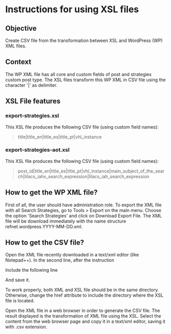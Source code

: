 # Instructions for using XSL files

## Objective
Create CSV file from the transformation between XSL and WordPress (WP) XML files.

## Context
The WP XML file has all core and custom fields of post and strategies custom post type.
The XSL files transform this WP XML in CSV file using the character '|' as delimiter.

## XSL File features
### export-strategies.xsl
This XSL file produces the following CSV file (using custom field names):

> title|title_en|title_es|title_pt|vhl_instance

### export-strategies-aot.xsl
This XSL file produces the following CSV file (using custom field names):

> post_id|title_en|title_es|title_pt|vhl_instance|main_subject_of_the_search|lilacs_iahx_search_expression|lilacs_iah_search_expression

## How to get the WP XML file?
First of all, the user should have administration role.
To export the XML file with all Search Strategies, go to Tools > Export on the main menu. Choose the option 'Search Strategies' and click on Download Export File. The XML file will be download immediately with the name structure refnet.wordpress.YYYY-MM-DD.xml.

## How to get the CSV file?
Open the XML file recently downloaded in a text/xml editor (like Notepad++). In the second line, after the instruction

> <?xml version="1.0" encoding="UTF-8" ?>

Include the following line

> <?xml-stylesheet type="text/xsl" href="export-strategies.xsl"?> 

And save it.

To work properly, both XML and XSL file should be in the same directory. Otherwise, change the href attribute to include the directory where the XSL file is located.

Open the XML file in a web browser in order to generate the CSV file. The result displayed is the transformation of XML file using the XSL. Select the content from the web browser page and copy it in a text/xml editor, saving it with .csv extension.
